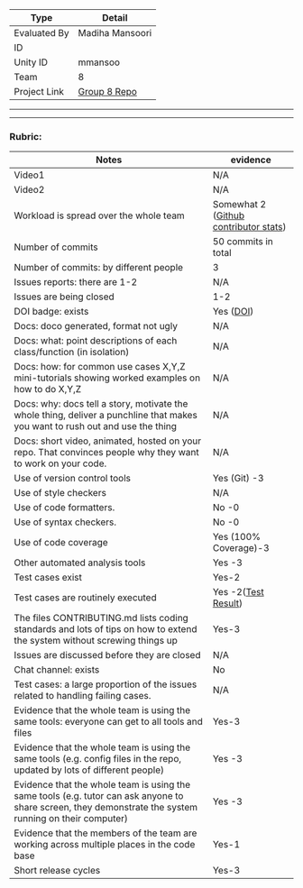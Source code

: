 |Type| Detail|
|--------|-------|
| Evaluated By | Madiha Mansoori |
| ID |  |
| Unity ID | mmansoo |
| Team | 8 |
| Project Link | [Group 8 Repo](https://github.com/Aoishi28/CSC510_Group8_HW2) |

******
******

### Rubric:


|Notes|evidence|
|-----|---------|
|Video1| N/A | 
|Video2| N/A | 
|Workload is spread over the whole team | Somewhat 2 ([Github contributor stats](https://github.com/Aoishi28/CSC510_Group8_HW2/graphs/contributors)) |
|Number of commits| 50 commits in total |
|Number of commits: by different people|3| Aoishi28 -> 15 ; amisha-w -> 13 ; kunalshah03 -> 9 ; swarnamalyamohan -> 7 ; ameyachavan26 -> 6 |
|Issues reports: there are 1-2| N/A |
|Issues are being closed| 1-2 |
|DOI badge: exists| Yes ([DOI](https://zenodo.org/record/7069232#.YzYqEHbMK3A)) |
|Docs: doco generated, format not ugly | N/A |
|Docs: what: point descriptions of each class/function (in isolation) | N/A |
|Docs: how: for common use cases X,Y,Z mini-tutorials showing worked examples on how to do X,Y,Z| N/A | 
|Docs: why: docs tell a story, motivate the whole thing, deliver a punchline that makes you want to rush out and use the thing| N/A |
|Docs: short video, animated, hosted on your repo. That convinces people why they want to work on your code.| N/A |
|Use of version control tools| Yes (Git) -3|
|Use of style checkers | N/A |
|Use of code formatters. | No -0 |
|Use of syntax checkers. | No -0 |
|Use of code coverage | Yes (100% Coverage)-3 |
|Other automated analysis tools| Yes -3|
|Test cases exist| Yes-2 |
|Test cases are routinely executed| Yes -2([Test Result](https://github.com/Aoishi28/CSC510_Group8_HW2/actions))|
|The files CONTRIBUTING.md lists coding standards and lots of tips on how to extend the system without screwing things up| Yes-3 |
|Issues are discussed before they are closed| N/A |
|Chat channel: exists| No |
|Test cases: a large proportion of the issues related to handling failing cases.| N/A |
|Evidence that the whole team is using the same tools: everyone can get to all tools and files| Yes-3 |
|Evidence that the whole team is using the same tools (e.g. config files in the repo, updated by lots of different people)| Yes -3|
|Evidence that the whole team is using the same tools (e.g. tutor can ask anyone to share screen, they demonstrate the system running on their computer)| Yes -3|
|Evidence that the members of the team are working across multiple places in the code base| Yes-1 |
|Short release cycles | Yes-3 |